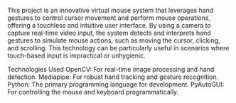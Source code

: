 This project is an innovative virtual mouse system that leverages hand gestures to control cursor movement and perform mouse operations, offering a touchless and intuitive user interface. By using a camera to capture real-time video input, the system detects and interprets hand gestures to simulate mouse actions, such as moving the cursor, clicking, and scrolling. This technology can be particularly useful in scenarios where touch-based input is impractical or unhygienic.

Technologies Used
OpenCV: For real-time image processing and hand detection.
Mediapipe: For robust hand tracking and gesture recognition.
Python: The primary programming language for development.
PyAutoGUI: For controlling the mouse and keyboard programmatically.
